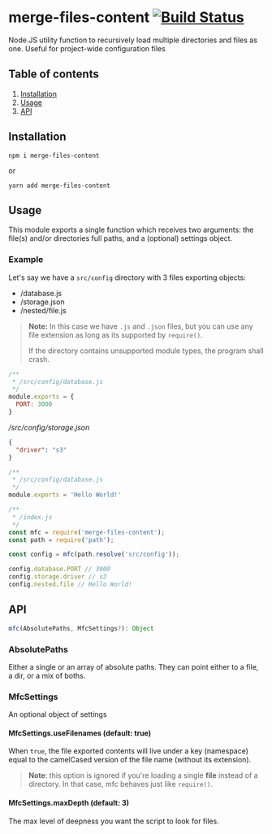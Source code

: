 # merge-files-content [![Build Status](https://travis-ci.com/Frondor/merge-files-content.svg?branch=master)](https://travis-ci.com/Frondor/merge-files-content)
Node.JS utility function to recursively load multiple directories and files as one. Useful for project-wide configuration files

## Table of contents

1. [Installation](#installation)
2. [Usage](#usage)
2. [API](#api)

## Installation

```
npm i merge-files-content
```
or

```
yarn add merge-files-content
```

## Usage

This module exports a single function which receives two arguments: the file(s) and/or directories full paths, and a (optional) settings object.

### Example

Let's say we have a `src/config` directory with 3 files exporting objects:
  - /database.js
  - /storage.json
  - /nested/file.js

> **Note:** In this case we have `.js` and `.json` files, but you can use any file extension as long as its supported by `require()`.
>
> If the directory contains unsupported module types, the program shall crash.

```js
/**
 * /src/config/database.js
 */
module.exports = {
  PORT: 3000
}
```
_/src/config/storage.json_
```json
{
  "driver": "s3"
}
```

```js
/**
 * /src/config/database.js
 */
module.exports = 'Hello World!'
```

```js
/**
 * /index.js
 */
const mfc = require('merge-files-content');
const path = require('path');

const config = mfc(path.resolve('src/config'));

config.database.PORT // 3000
config.storage.driver // s3
config.nested.file // Hello World!
```

## API

```ts
mfc(AbsolutePaths, MfcSettings?): Object
```

### AbsolutePaths

Either a single or an array of absolute paths. They can point either to a file, a dir, or a mix of boths.

### MfcSettings

An optional object of settings

#### MfcSettings.useFilenames (default: true)

When `true`, the file exported contents will live under a key (namespace) equal to the camelCased version of the file name (without its extension).

> **Note**: this option is ignored if you're loading a single **file** instead of a directory. In that case, mfc behaves just like `require()`.

#### MfcSettings.maxDepth (default: 3)

The max level of deepness you want the script to look for files.

